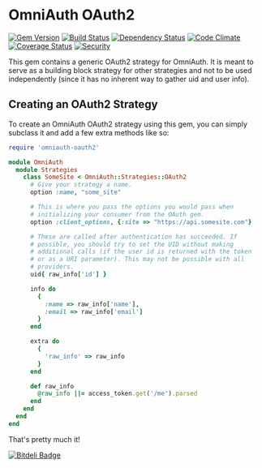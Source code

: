 # OmniAuth OAuth2

[![Gem Version](http://img.shields.io/gem/v/omniauth-oauth2.svg)][gem]
[![Build Status](http://img.shields.io/travis/omniauth/omniauth-oauth2.svg)][travis]
[![Dependency Status](http://img.shields.io/gemnasium/omniauth/omniauth-oauth2.svg)][gemnasium]
[![Code Climate](http://img.shields.io/codeclimate/github/intridea/omniauth-oauth2.svg)][codeclimate]
[![Coverage Status](http://img.shields.io/coveralls/intridea/omniauth-oauth2.svg)][coveralls]
[![Security](https://hakiri.io/github/omniauth/omniauth-oauth2/master.svg)](https://hakiri.io/github/omniauth/omniauth-oauth2/master)

[gem]: https://rubygems.org/gems/omniauth-oauth2
[travis]: http://travis-ci.org/omniauth/omniauth-oauth2
[gemnasium]: https://gemnasium.com/github.com/omniauth/omniauth-oauth2
[codeclimate]: https://codeclimate.com/github/omniauth/omniauth-oauth2
[coveralls]: https://coveralls.io/r/omniauth/omniauth-oauth2

This gem contains a generic OAuth2 strategy for OmniAuth. It is meant to serve
as a building block strategy for other strategies and not to be used
independently (since it has no inherent way to gather uid and user info).

## Creating an OAuth2 Strategy

To create an OmniAuth OAuth2 strategy using this gem, you can simply subclass
it and add a few extra methods like so:

```ruby
require 'omniauth-oauth2'

module OmniAuth
  module Strategies
    class SomeSite < OmniAuth::Strategies::OAuth2
      # Give your strategy a name.
      option :name, "some_site"

      # This is where you pass the options you would pass when
      # initializing your consumer from the OAuth gem.
      option :client_options, {:site => "https://api.somesite.com"}

      # These are called after authentication has succeeded. If
      # possible, you should try to set the UID without making
      # additional calls (if the user id is returned with the token
      # or as a URI parameter). This may not be possible with all
      # providers.
      uid{ raw_info['id'] }

      info do
        {
          :name => raw_info['name'],
          :email => raw_info['email']
        }
      end

      extra do
        {
          'raw_info' => raw_info
        }
      end

      def raw_info
        @raw_info ||= access_token.get('/me').parsed
      end
    end
  end
end
```

That's pretty much it!

[![Bitdeli Badge](https://d2weczhvl823v0.cloudfront.net/intridea/omniauth-oauth2/trend.png)](https://bitdeli.com/free "Bitdeli Badge")
